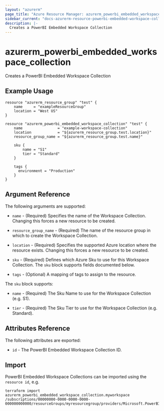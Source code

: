 ```yaml
---
layout: "azurerm"
page_title: "Azure Resource Manager: azurerm_powerbi_embedded_workspace_collection"
sidebar_current: "docs-azurerm-resource-powerbi-embedded-workspace-collection"
description: |-
  Creates a PowerBI Embedded Workspace Collection
---
```


# azurerm\_powerbi\_embedded\_workspace\_collection

Creates a PowerBI Embedded Workspace Collection

## Example Usage

```
resource "azurerm_resource_group" "test" {
    name     = "exampleResourceGroup"
    location = "West US"
}

resource "azurerm_powerbi_embedded_workspace_collection" "test" {
    name                = "example-workspace-collection"
    location            = "${azurerm_resource_group.test.location}"
    resource_group_name = "${azurerm_resource_group.test.name}"

    sku {
    	name = "S1"
    	tier = "Standard"
    }

    tags {
      environment = "Production"
    }
}
```

## Argument Reference

The following arguments are supported:

* `name` - (Required) Specifies the name of the Workspace Collection. Changing this forces a
    new resource to be created.

* `resource_group_name` - (Required) The name of the resource group in which to
    create the Workspace Collection.

* `location` - (Required) Specifies the supported Azure location where the resource exists. Changing this forces a new resource to be created.

* `sku` - (Required) Defines which Azure Sku to use for this Workspace Collection. The `sku` block supports fields documented below.

* `tags` - (Optional) A mapping of tags to assign to the resource.


The `sku` block supports:

* `name` - (Required) The Sku Name to use for the Workspace Collection (e.g. S1).

* `tier` - (Required) The Sku Tier to use for the Workspace Collection (e.g. Standard).

## Attributes Reference

The following attributes are exported:

* `id` - The PowerBI Embedded Workspace Collection ID.

## Import

PowerBI Embedded Workspace Collections can be imported using the `resource id`, e.g.

```
terraform import azurerm_powerbi_embedded_workspace_collection.myworkspace
/subscriptions/00000000-0000-0000-0000-000000000000/resourceGroups/myresourcegroup/providers/Microsoft.PowerBI/workspaceCollections/myworkspace
```
